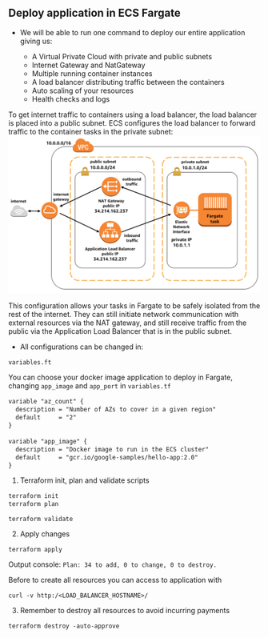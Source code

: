 ## Deploy application in ECS Fargate

- We will be able to run one command to deploy our entire application giving us:

  - A Virtual Private Cloud with private and public subnets
  - Internet Gateway and NatGateway
  - Multiple running container instances
  - A load balancer distributing traffic between the containers
  - Auto scaling of your resources
  - Health checks and logs

To get internet traffic to containers using a load balancer, the load balancer is placed into a public subnet. ECS configures the load balancer to forward traffic to the container tasks in the private subnet:
![alt text](https://github.com/CarlosPalaciosC/terraform-ecs/blob/master/networking.png?raw=true "Deployments")

This configuration allows your tasks in Fargate to be safely isolated from the rest of the internet. They can still initiate network communication with external resources via the NAT gateway, and still receive traffic from the public via the Application Load Balancer that is in the public subnet.

- All configurations can be changed in:

```shell
variables.ft
```

You can choose your docker image application to deploy in Fargate, changing `app_image` and `app_port` in `variables.tf`

```shell
variable "az_count" {
  description = "Number of AZs to cover in a given region"
  default     = "2"
}

variable "app_image" {
  description = "Docker image to run in the ECS cluster"
  default     = "gcr.io/google-samples/hello-app:2.0"
}
```

1. Terraform init, plan and validate scripts

```shell
terraform init
terraform plan
```

```shell
terraform validate
```

2. Apply changes

```shell
terraform apply
```

Output console: `Plan: 34 to add, 0 to change, 0 to destroy.`

Before to create all resources you can access to application with

```
curl -v http:/<LOAD_BALANCER_HOSTNAME>/
```

3. Remember to destroy all resources to avoid incurring payments

```shell
terraform destroy -auto-approve
```
